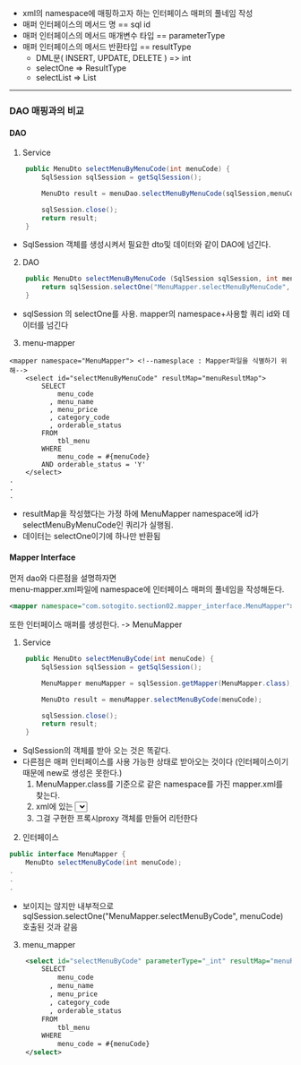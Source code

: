 - xml의 namespace에 매핑하고자 하는 인터페이스 매퍼의 풀네임 작성
- 매퍼 인터페이스의 메서드 명 == sql id
- 매퍼 인터페이스의 메서드 매개변수 타입 == parameterType
- 매퍼 인터페이스의 메서드 반환타입 == resultType
    - DML문( INSERT, UPDATE, DELETE ) => int
    - selectOne => ResultType
    - selectList => List<ResultType>
---
### DAO 매핑과의 비교
#### DAO
1. Service
```java
    public MenuDto selectMenuByMenuCode(int menuCode) {
        SqlSession sqlSession = getSqlSession();

        MenuDto result = menuDao.selectMenuByMenuCode(sqlSession,menuCode);

        sqlSession.close();
        return result;
    }
```
- SqlSession 객체를 생성시켜서 필요한 dto및 데이터와 같이 DAO에 넘긴다.
2. DAO
```java
    public MenuDto selectMenuByMenuCode (SqlSession sqlSession, int menuCode) {
        return sqlSession.selectOne("MenuMapper.selectMenuByMenuCode", menuCode);
    }
```
- sqlSession 의 selectOne를 사용. mapper의 namespace+사용할 쿼리 id와 데이터를 넘긴다
3. menu-mapper
```
<mapper namespace="MenuMapper"> <!--namesplace : Mapper파일을 식별하기 위해-->
    <select id="selectMenuByMenuCode" resultMap="menuResultMap">
        SELECT
            menu_code
          , menu_name
          , menu_price
          , category_code
          , orderable_status
        FROM
            tbl_menu
        WHERE
            menu_code = #{menuCode}
        AND orderable_status = 'Y'
    </select>
.
.
.
```
- resultMap을 작성했다는 가정 하에 MenuMapper namespace에 id가 selectMenuByMenuCode인 쿼리가 실행됨.
- 데이터는 selectOne이기에 하나만 반환됨

#### Mapper Interface
먼저 dao와 다른점을 설명하자면  
menu-mapper.xml파일에 namespace에 인터페이스 매퍼의 풀네임을 작성해둔다.
```xml
<mapper namespace="com.sotogito.section02.mapper_interface.MenuMapper">
```
또한 인터페이스 매퍼를 생성한다. -> MenuMapper
1. Service
```java
    public MenuDto selectMenuByCode(int menuCode) {
        SqlSession sqlSession = getSqlSession();

        MenuMapper menuMapper = sqlSession.getMapper(MenuMapper.class);

        MenuDto result = menuMapper.selectMenuByCode(menuCode);

        sqlSession.close();
        return result;
    }
```
- SqlSession의 객체를 받아 오는 것은 똑같다.
- 다른점은 매퍼 인터페이스를 사용 가능한 상태로 받아오는 것이다 (인터페이스이기 때문에 new로 생성은 못한다.)
    1. MenuMapper.class를 기준으로 같은 namespace를 가진 mapper.xml를 찾는다.
    2. xml에 있는 <select>, <insert> 등의 id와 인터페이스의 메서드 이름을 연결한다. - 같게해야됨
    3. 그걸 구현한 프록시proxy 객체를 만들어 리턴한다

2. 인터페이스
```java
public interface MenuMapper {
    MenuDto selectMenuByCode(int menuCode);
.
.
.
```
-  보이지는 않지만 내부적으로 sqlSession.selectOne("MenuMapper.selectMenuByCode", menuCode) 호출된 것과 같음

3. menu_mapper
```xml
    <select id="selectMenuByCode" parameterType="_int" resultMap="menuResultMap">
        SELECT
            menu_code
          , menu_name
          , menu_price
          , category_code
          , orderable_status
        FROM
            tbl_menu
        WHERE
            menu_code = #{menuCode}
    </select>
```
